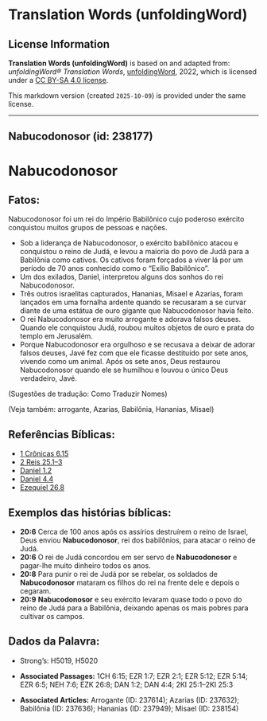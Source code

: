 # Translation Words (unfoldingWord)

## License Information

**Translation Words (unfoldingWord)** is based on and adapted from: _unfoldingWord® Translation Words_, [unfoldingWord](https://unfoldingword.org/utw), 2022, which is licensed under a [CC BY-SA 4.0 license](https://creativecommons.org/licenses/by-sa/4.0/legalcode.en).

This markdown version (created `2025-10-09`) is provided under the same license.



--------------------------------

## Nabucodonosor (id: 238177)

Nabucodonosor
=============

Fatos:
------

Nabucodonosor foi um rei do Império Babilônico cujo poderoso exército conquistou muitos grupos de pessoas e nações.

* Sob a liderança de Nabucodonosor, o exército babilônico atacou e conquistou o reino de Judá, e levou a maioria do povo de Judá para a Babilônia como cativos. Os cativos foram forçados a viver lá por um período de 70 anos conhecido como o “Exílio Babilônico”.
* Um dos exilados, Daniel, interpretou alguns dos sonhos do rei Nabucodonosor.
* Três outros israelitas capturados, Hananias, Misael e Azarias, foram lançados em uma fornalha ardente quando se recusaram a se curvar diante de uma estátua de ouro gigante que Nabucodonosor havia feito.
* O rei Nabucodonosor era muito arrogante e adorava falsos deuses. Quando ele conquistou Judá, roubou muitos objetos de ouro e prata do templo em Jerusalém.
* Porque Nabucodonosor era orgulhoso e se recusava a deixar de adorar falsos deuses, Javé fez com que ele ficasse destituído por sete anos, vivendo como um animal. Após os sete anos, Deus restaurou Nabucodonosor quando ele se humilhou e louvou o único Deus verdadeiro, Javé.

(Sugestões de tradução: Como Traduzir Nomes)

(Veja também: arrogante, Azarias, Babilônia, Hananias, Misael)

Referências Bíblicas:
---------------------

* [1 Crônicas 6\.15](https://ref.ly/1Chr6:15)
* [2 Reis 25\.1–3](https://ref.ly/2Kgs25:1-2Kgs25:3)
* [Daniel 1\.2](https://ref.ly/Dan1:2)
* [Daniel 4\.4](https://ref.ly/Dan4:4)
* [Ezequiel 26\.8](https://ref.ly/Ezek26:8)

Exemplos das histórias bíblicas:
--------------------------------

* **20:6** Cerca de 100 anos após os assírios destruírem o reino de Israel, Deus enviou **Nabucodonosor**, rei dos babilônios, para atacar o reino de Judá.
* **20:6** O rei de Judá concordou em ser servo de **Nabucodonosor** e pagar\-lhe muito dinheiro todos os anos.
* **20:8** Para punir o rei de Judá por se rebelar, os soldados de **Nabucodonosor** mataram os filhos do rei na frente dele e depois o cegaram.
* **20:9** **Nabucodonosor** e seu exército levaram quase todo o povo do reino de Judá para a Babilônia, deixando apenas os mais pobres para cultivar os campos.

Dados da Palavra:
-----------------

* Strong’s: H5019, H5020

* **Associated Passages:** 1CH 6:15; EZR 1:7; EZR 2:1; EZR 5:12; EZR 5:14; EZR 6:5; NEH 7:6; EZK 26:8; DAN 1:2; DAN 4:4; 2KI 25:1–2KI 25:3
* **Associated Articles:** Arrogante (ID: 237614); Azarias (ID: 237632); Babilônia (ID: 237636); Hananias (ID: 237949); Misael (ID: 238154)

